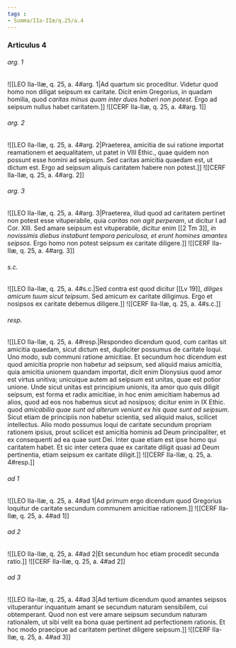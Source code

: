 ```yaml
---
tags : 
- Summa/IIa-IIæ/q.25/a.4
---
```


### Articulus 4

###### arg. 1
![[LEO IIa-IIæ, q. 25, a. 4#arg. 1|Ad quartum sic proceditur. Videtur quod homo non diligat seipsum ex caritate. Dicit enim Gregorius, in quadam homilia, quod *caritas minus quam inter duos haberi non potest*. Ergo ad seipsum nullus habet caritatem.]]
![[CERF IIa-IIæ, q. 25, a. 4#arg. 1]]

###### arg. 2
![[LEO IIa-IIæ, q. 25, a. 4#arg. 2|Praeterea, amicitia de sui ratione importat reamationem et aequalitatem, ut patet in VIII Ethic., quae quidem non possunt esse homini ad seipsum. Sed caritas amicitia quaedam est, ut dictum est. Ergo ad seipsum aliquis caritatem habere non potest.]]
![[CERF IIa-IIæ, q. 25, a. 4#arg. 2]]

###### arg. 3
![[LEO IIa-IIæ, q. 25, a. 4#arg. 3|Praeterea, illud quod ad caritatem pertinet non potest esse vituperabile, quia *caritas non agit perperam*, ut dicitur I ad Cor. XIII. Sed amare seipsum est vituperabile, dicitur enim [[2 Tm 3]], *in novissimis diebus instabunt tempora periculosa, et erunt homines amantes seipsos*. Ergo homo non potest seipsum ex caritate diligere.]]
![[CERF IIa-IIæ, q. 25, a. 4#arg. 3]]

###### s.c.
![[LEO IIa-IIæ, q. 25, a. 4#s.c.|Sed contra est quod dicitur [[Lv 19]], *diliges amicum tuum sicut teipsum*. Sed amicum ex caritate diligimus. Ergo et nosipsos ex caritate debemus diligere.]]
![[CERF IIa-IIæ, q. 25, a. 4#s.c.]]

###### resp.
![[LEO IIa-IIæ, q. 25, a. 4#resp.|Respondeo dicendum quod, cum caritas sit amicitia quaedam, sicut dictum est, dupliciter possumus de caritate loqui. Uno modo, sub communi ratione amicitiae. Et secundum hoc dicendum est quod amicitia proprie non habetur ad seipsum, sed aliquid maius amicitia, quia amicitia unionem quandam importat, dicit enim Dionysius quod amor est virtus unitiva; unicuique autem ad seipsum est unitas, quae est potior unione. Unde sicut unitas est principium unionis, ita amor quo quis diligit seipsum, est forma et radix amicitiae, in hoc enim amicitiam habemus ad alios, quod ad eos nos habemus sicut ad nosipsos; dicitur enim in IX Ethic. quod *amicabilia quae sunt ad alterum veniunt ex his quae sunt ad seipsum*. Sicut etiam de principiis non habetur scientia, sed aliquid maius, scilicet intellectus. Alio modo possumus loqui de caritate secundum propriam rationem ipsius, prout scilicet est amicitia hominis ad Deum principaliter, et ex consequenti ad ea quae sunt Dei. Inter quae etiam est ipse homo qui caritatem habet. Et sic inter cetera quae ex caritate diligit quasi ad Deum pertinentia, etiam seipsum ex caritate diligit.]]
![[CERF IIa-IIæ, q. 25, a. 4#resp.]]

###### ad 1
![[LEO IIa-IIæ, q. 25, a. 4#ad 1|Ad primum ergo dicendum quod Gregorius loquitur de caritate secundum communem amicitiae rationem.]]
![[CERF IIa-IIæ, q. 25, a. 4#ad 1]]

###### ad 2
![[LEO IIa-IIæ, q. 25, a. 4#ad 2|Et secundum hoc etiam procedit secunda ratio.]]
![[CERF IIa-IIæ, q. 25, a. 4#ad 2]]

###### ad 3
![[LEO IIa-IIæ, q. 25, a. 4#ad 3|Ad tertium dicendum quod amantes seipsos vituperantur inquantum amant se secundum naturam sensibilem, cui obtemperant. Quod non est vere amare seipsum secundum naturam rationalem, ut sibi velit ea bona quae pertinent ad perfectionem rationis. Et hoc modo praecipue ad caritatem pertinet diligere seipsum.]]
![[CERF IIa-IIæ, q. 25, a. 4#ad 3]]

